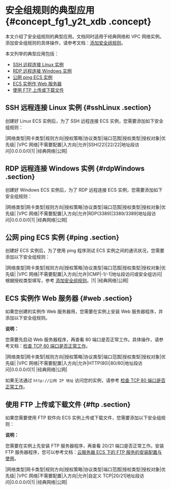 # 安全组规则的典型应用 {#concept_fg1_y2t_xdb .concept}

本文介绍了安全组规则的典型应用。文档同时适用于经典网络和 VPC 网络实例。添加安全组规则的具体操作，请参考文档：[添加安全组规则](cn.zh-CN/用户指南/安全组/添加安全组规则.md#)。

本文列举的典型应用包括：

-   [SSH 远程连接 Linux 实例](cn.zh-CN/用户指南/安全组/安全组规则的典型应用.md#sshLinux)
-   [RDP 远程连接 Windows 实例](cn.zh-CN/用户指南/安全组/安全组规则的典型应用.md#rdpWindows)
-   [公网 ping ECS 实例](cn.zh-CN/用户指南/安全组/安全组规则的典型应用.md#ping)
-   [ECS 实例作 Web 服务器](cn.zh-CN/用户指南/安全组/安全组规则的典型应用.md#web)
-   [使用 FTP 上传或下载文件](cn.zh-CN/用户指南/安全组/安全组规则的典型应用.md#ftp)

## SSH 远程连接 Linux 实例 {#sshLinux .section}

创建好 Linux ECS 实例后，为了 SSH 远程连接 ECS 实例，您需要添加如下安全组规则：

|网络类型|网卡类型|规则方向|授权策略|协议类型|端口范围|授权类型|授权对象|优先级|
|VPC 网络|不需要配置|入方向|允许|SSH\(22\)|22/22|地址段访问|0.0.0.0/0|1|
|经典网络|公网|

## RDP 远程连接 Windows 实例 {#rdpWindows .section}

创建好 Windows ECS 实例后，为了 RDP 远程连接 ECS 实例，您需要添加如下安全组规则：

|网络类型|网卡类型|规则方向|授权策略|协议类型|端口范围|授权类型|授权对象|优先级|
|VPC 网络|不需要配置|入方向|允许|RDP\(3389\)|3389/3389|地址段访问|0.0.0.0/0|1|
|经典网络|公网|

## 公网 ping ECS 实例 {#ping .section}

创建好 ECS 实例后，为了使用 ping 程序测试 ECS 实例之间的通讯状况，您需要添加以下安全组规则：

|网络类型|网卡类型|规则方向|授权策略|协议类型|端口范围|授权类型|授权对象|优先级|
|VPC 网络|不需要配置|入方向|允许|ICMP|-1/-1|地址段访问或安全组访问|根据授权类型填写，参考 [添加安全组规则](cn.zh-CN/用户指南/安全组/添加安全组规则.md#)。|1|
|经典网络|公网|

## ECS 实例作 Web 服务器 {#web .section}

如果您创建的实例作 Web 服务器用，您需要在实例上安装 Web 服务器程序，并添加以下安全组规则。

**说明：** 

您需要先启动 Web 服务器程序，再查看 80 端口是否正常工作。具体操作，请参考文档：[检查 TCP 80 端口是否正常工作](https://help.aliyun.com/document_detail/59367.html)。

|网络类型|网卡类型|规则方向|授权策略|协议类型|端口范围|授权类型|授权对象|优先级|
|VPC 网络|不需要配置|入方向|允许|HTTP\(80\)|80/80|地址段访问|0.0.0.0/0|1|
|经典网络|公网|

如果无法通过 `http://公网 IP 地址` 访问您的实例，请参考 [检查 TCP 80 端口是否正常工作](https://help.aliyun.com/document_detail/59367.html)。

## 使用 FTP 上传或下载文件 {#ftp .section}

如果您需要使用 FTP 软件向 ECS 实例上传或下载文件，您需要添加以下安全组规则：

**说明：** 

您需要在实例上先安装 FTP 服务器程序，再查看 20/21 端口是否正常工作。安装 FTP 服务器程序，您可以参考文档：[云服务器 ECS 下的 FTP 服务的安装配置与使用](https://help.aliyun.com/document_detail/51998.html)。

|网络类型|网卡类型|规则方向|授权策略|协议类型|端口范围|授权类型|授权对象|优先级|
|VPC 网络|不需要配置|入方向|允许|自定义 TCP|20/21|地址段访问|0.0.0.0/0|1|
|经典网络|公网|

